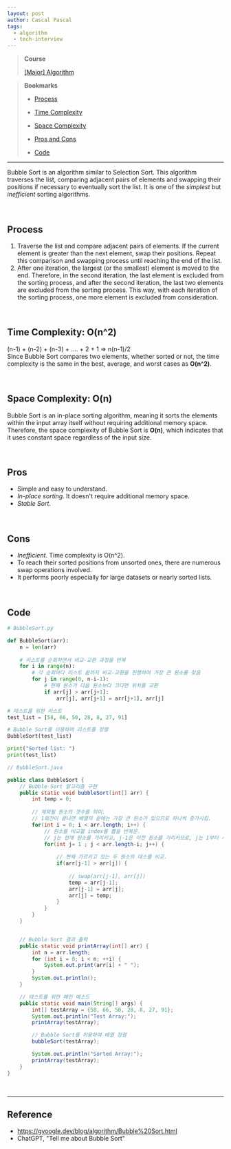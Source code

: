 ```yaml
---
layout: post
author: Cascal Pascal
tags:
  - algorithm
  - tech-interview
---
```


>**Course**
>
>[[Major] Algorithm](https://cascalpascal.github.io/major-tech-interview)

>**Bookmarks**
>
>- [Process](#process)
>
>- [Time Complexity](#time-complexity:-on^2)
>
>- [Space Complexity](#space-complexity:-on)
>
>- [Pros and Cons](#pros)
>
>- [Code](#code)


---
Bubble Sort  is an algorithm similar to Selection Sort. This algorithm traverses the list, comparing adjacent pairs of elements and swapping their positions if necessary to eventually sort the list. It is one of the *simplest* but *inefficient* sorting algorithms.

<br>

## Process
1. Traverse the list and compare adjacent pairs of elements. If the current element is greater than the next element, swap their positions. Repeat this comparison and swapping process until reaching the end of the list.
2. After one iteration, the largest (or the smallest) element is moved to the end. Therefore, in the second iteration, the last element is excluded from the sorting process, and after the second iteration, the last two elements are excluded from the sorting process. This way, with each iteration of the sorting process, one more element is excluded from consideration.

<br>

## Time Complexity: O(n^2)
(n-1) + (n-2) + (n-3) + .... + 2 + 1 => n(n-1)/2  
Since Bubble Sort compares two elements, whether sorted or not, the time complexity is the same in the best, average, and worst cases as **O(n^2)**.

<br>

## Space Complexity: O(n)
Bubble Sort is an in-place sorting algorithm, meaning it sorts the elements within the input array itself without requiring additional memory space. Therefore, the space complexity of Bubble Sort is **O(n)**, which indicates that it uses constant space regardless of the input size.

<br>

## Pros
- Simple and easy to understand.
- *In-place sorting*. It doesn't require additional memory space.
- *Stable Sort*.

<br>

## Cons
- *Inefficient*. Time complexity is O(n^2).
- To reach their sorted positions from unsorted ones, there are numerous swap operations involved.
- It performs poorly especially for large datasets or nearly sorted lists.

<br>

## Code

```python
# BubbleSort.py

def BubbleSort(arr):
    n = len(arr)
    
    # 리스트를 순회하면서 비교-교환 과정을 반복
    for i in range(n):
        # 각 순회마다 리스트 끝까지 비교-교환을 진행하며 가장 큰 원소를 찾음
        for j in range(0, n-i-1):
            # 현재 원소가 다음 원소보다 크다면 위치를 교환
            if arr[j] > arr[j+1]:
                arr[j], arr[j+1] = arr[j+1], arr[j]

# 테스트를 위한 리스트
test_list = [58, 66, 50, 28, 8, 27, 91]

# Bubble Sort를 이용하여 리스트를 정렬
BubbleSort(test_list)

print("Sorted list: ")
print(test_list)
```

```java
// BubbleSort.java

public class BubbleSort {
    // Bubble Sort 알고리즘 구현
    public static void bubbleSort(int[] arr) {
        int temp = 0;
        
        // 제외될 원소의 갯수를 의미. 
        // 1회전이 끝나면 배열의 끝에는 가장 큰 원소가 있으므로 하나씩 증가시킴.
        for(int i = 0; i < arr.length; i++) {
	        // 원소를 비교할 index를 뽑을 반복문. 
	        // j는 현재 원소를 가리키고, j-1은 이전 원소를 가리키므로, j는 1부터 시작함.
            for(int j= 1 ; j < arr.length-i; j++) {
            
	            // 현재 가르키고 있는 두 원소의 대소를 비교.
                if(arr[j-1] > arr[j]) {
                
                    // swap(arr[j-1], arr[j])
                    temp = arr[j-1];
                    arr[j-1] = arr[j];
                    arr[j] = temp;
                }
            }
        }
    }


    // Bubble Sort 결과 출력
    public static void printArray(int[] arr) {
        int n = arr.length;
        for (int i = 0; i < n; ++i) {
            System.out.print(arr[i] + " ");
        }
        System.out.println();
    }

    // 테스트를 위한 메인 메소드
    public static void main(String[] args) {
        int[] testArray = {58, 66, 50, 28, 8, 27, 91};
        System.out.println("Test Array:");
        printArray(testArray);

        // Bubble Sort를 이용하여 배열 정렬
        bubbleSort(testArray);

        System.out.println("Sorted Array:");
        printArray(testArray);
    }
}
```



<br>




---

## Reference

- https://gyoogle.dev/blog/algorithm/Bubble%20Sort.html
- ChatGPT, "Tell me about Bubble Sort"